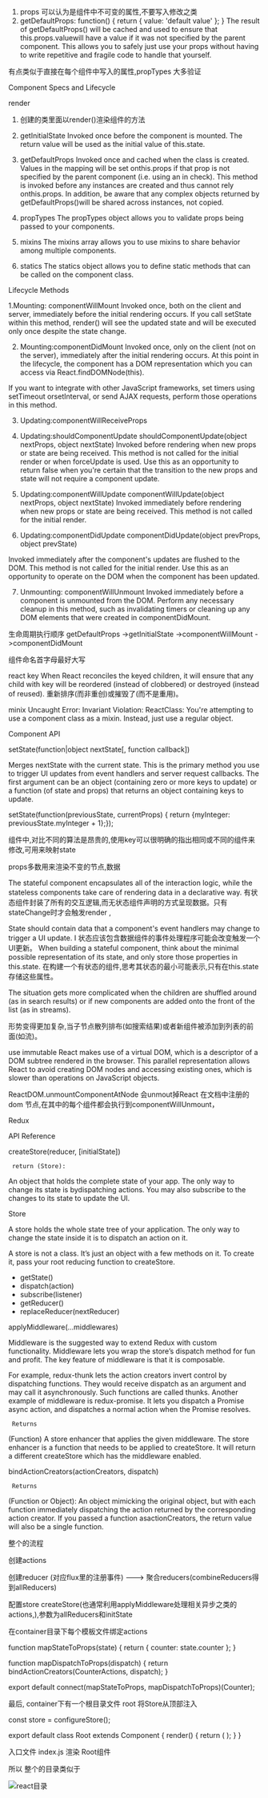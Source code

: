 1. props 可以认为是组件中不可变的属性,不要写入修改之类
2. getDefaultProps: function() { return { value: 'default value' }; }
The result of getDefaultProps() will be cached and used to ensure that this.props.valuewill have a value if it was not specified by the parent component. This allows you to safely just use your props without having to write repetitive and fragile code to handle that yourself.

有点类似于直接在每个组件中写入的属性,propTypes 大多验证

Component Specs and Lifecycle

render
1. 创建的类里面以render()渲染组件的方法
2. getInitialState
Invoked once before the component is mounted. The return value will be used as the initial value of this.state.

3. getDefaultProps
Invoked once and cached when the class is created. Values in the mapping will be set onthis.props if that prop is not specified by the parent component (i.e. using an in check).
This method is invoked before any instances are created and thus cannot rely onthis.props. In addition, be aware that any complex objects returned by getDefaultProps()will be shared across instances, not copied.

4. propTypes
The propTypes object allows you to validate props being passed to your components.

5. mixins
The mixins array allows you to use mixins to share behavior among multiple components.

6. statics
The statics object allows you to define static methods that can be called on the component class.

Lifecycle Methods

1.Mounting: componentWillMount
Invoked once, both on the client and server, immediately before the initial rendering occurs. If you call setState within this method, render() will see the updated state and will be executed only once despite the state change.

2. Mounting:componentDidMount
Invoked once, only on the client (not on the server), immediately after the initial rendering occurs. At this point in the lifecycle, the component has a DOM representation which you can access via React.findDOMNode(this).

If you want to integrate with other JavaScript frameworks, set timers using setTimeout orsetInterval, or send AJAX requests, perform those operations in this method.

3. Updating:componentWillReceiveProps

4. Updating:shouldComponentUpdate
shouldComponentUpdate(object nextProps, object nextState)
Invoked before rendering when new props or state are being received. This method is not called for the initial render or when forceUpdate is used.
Use this as an opportunity to return false when you're certain that the transition to the new props and state will not require a component update.

5. Updating:componentWillUpdate
componentWillUpdate(object nextProps, object nextState)
Invoked immediately before rendering when new props or state are being received. This method is not called for the initial render.

6. Updating:componentDidUpdate
componentDidUpdate(object prevProps, object prevState)

Invoked immediately after the component's updates are flushed to the DOM. This method is not called for the initial render.
Use this as an opportunity to operate on the DOM when the component has been updated.

7. Unmounting: componentWillUnmount
Invoked immediately before a component is unmounted from the DOM.
Perform any necessary cleanup in this method, such as invalidating timers or cleaning up any DOM elements that were created in componentDidMount.

生命周期执行顺序
getDefaultProps ->getInitialState ->componentWillMount ->componentDidMount

组件命名首字母最好大写

react key
When React reconciles the keyed children, it will ensure that any child with key will be reordered (instead of clobbered) or destroyed (instead of reused).
重新排序(而非重创)或摧毁了(而不是重用)。

minix
Uncaught Error: Invariant Violation: ReactClass: You're attempting to use a component class as a mixin. Instead, just use a regular object.

Component API

setState(function|object nextState[, function callback])

Merges nextState with the current state. This is the primary method you use to trigger UI updates from event handlers and server request callbacks.
The first argument can be an object (containing zero or more keys to update) or a function (of state and props) that returns an object containing keys to update.

setState(function(previousState, currentProps) { return {myInteger: previousState.myInteger + 1};});

组件中,对比不同的算法是昂贵的,使用key可以很明确的指出相同或不同的组件来修改,可用来映射state

props多数用来渲染不变的节点,数据

The stateful component encapsulates all of the interaction logic, while the stateless components take care of rendering data in a declarative way.
有状态组件封装了所有的交互逻辑,而无状态组件声明的方式呈现数据。只有stateChange时才会触发render ,

State should contain data that a component's event handlers may change to trigger a UI update. I
状态应该包含数据组件的事件处理程序可能会改变触发一个UI更新。
When building a stateful component, think about the minimal possible representation of its state, and only store those properties in this.state.
在构建一个有状态的组件,思考其状态的最小可能表示,只有在this.state存储这些属性。

The situation gets more complicated when the children are shuffled around (as in search results) or if new components are added onto the front of the list (as in streams).

形势变得更加复杂,当子节点散列排布(如搜索结果)或者新组件被添加到列表的前面(如流)。

use immutable
React makes use of a virtual DOM, which is a descriptor of a DOM subtree rendered in the browser. This parallel representation allows React to avoid creating DOM nodes and accessing existing ones, which is slower than operations on JavaScript objects.

ReactDOM.unmountComponentAtNode 会unmout掉React 在文档中注册的dom 节点,在其中的每个组件都会执行到componentWillUnmount，

Redux

API Reference

createStore(reducer, [initialState])

     return (Store):
An object that holds the complete state of your app. The only way to change its state is bydispatching actions. You may also subscribe to the changes to its state to update the UI.

Store

A store holds the whole state tree of your application.
The only way to change the state inside it is to dispatch an action on it.

A store is not a class. It’s just an object with a few methods on it.
To create it, pass your root reducing function to createStore.

- getState()
- dispatch(action)
- subscribe(listener)
- getReducer()
- replaceReducer(nextReducer)

applyMiddleware(...middlewares)

Middleware is the suggested way to extend Redux with custom functionality. Middleware lets you wrap the store’s dispatch method for fun and profit. The key feature of middleware is that it is composable.

For example, redux-thunk lets the action creators invert control by dispatching functions. They would receive dispatch as an argument and may call it asynchronously. Such functions are called thunks. Another example of middleware is redux-promise. It lets you dispatch a Promise async action, and dispatches a normal action when the Promise resolves.

     Returns

(Function) A store enhancer that applies the given middleware. The store enhancer is a function that needs to be applied to createStore. It will return a different createStore which has the middleware enabled.

bindActionCreators(actionCreators, dispatch)

     Returns

(Function or Object): An object mimicking the original object, but with each function immediately dispatching the action returned by the corresponding action creator. If you passed a function asactionCreators, the return value will also be a single function.

整个的流程

创建actions

创建reducer (对应flux里的注册事件) ---> 聚合reducers(combineReducers得到allReducers)

配置store createStore(也通常利用applyMiddleware处理相关异步之类的actions,),参数为allReducers和initState

在container目录下每个模板文件绑定actions

function mapStateToProps(state) {
  return {
    counter: state.counter
  };
}

function mapDispatchToProps(dispatch) {
  return bindActionCreators(CounterActions, dispatch);
}

export default connect(mapStateToProps, mapDispatchToProps)(Counter);

最后, container下有一个根目录文件 root 将Store从顶部注入

const store = configureStore();

export default class Root extends Component {
  render() {
    return (
      <Provider store={store}>
        <CounterApp />
      </Provider>
    );
  }
}

入口文件 index.js 渲染 Root组件

所以 整个的目录类似于

>
![react目录](https://github.com/macsen110/Blog/image/redux.png)
>